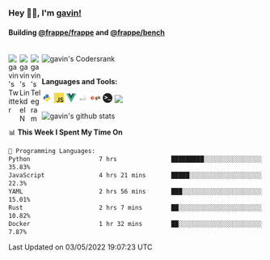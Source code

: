 <!--
**gavindsouza/gavindsouza** is a ✨ _special_ ✨ repository because its `README.md` (this file) appears on your GitHub profile.
-->

### Hey 👋🏽, I'm [gavin!](https://www.linkedin.com/in/gavin-d-souza-19821312a/)

#### Building [@frappe/frappe](https://github.com/frappe/frappe) and [@frappe/bench](https://github.com/frappe/bench)


<br/>

<a href="https://twitter.com/gavinxdsouza">
  <img align="left" alt="gavin's Twitter" width="22px" src="https://cdn.jsdelivr.net/npm/simple-icons@v3/icons/twitter.svg" />
</a>
<a href="https://www.linkedin.com/in/gavin-d-souza-19821312a/">
  <img align="left" alt="gavin's LinkdeIN" width="22px" src="https://cdn.jsdelivr.net/npm/simple-icons@v3/icons/linkedin.svg" />
</a>
<a href="https://t.me/gavindsouza">
  <img align="left" alt="gavin's Telegram" width="22px" src="https://cdn.jsdelivr.net/npm/simple-icons@v3/icons/telegram.svg" />
</a>
<a href="https://profile.codersrank.io/user/gavindsouza">
  <img align="left" alt="gavin's Codersrank" height="22px" src="https://simpleicons.org/icons/codersrank.svg" />
</a>

<a href="https://visitor-badge.laobi.icu/badge?page_id=gavindsouza.visitor-badge"></a>

<br />


**Languages and Tools:**

<code><img height="20" src="https://raw.githubusercontent.com/github/explore/80688e429a7d4ef2fca1e82350fe8e3517d3494d/topics/python/python.png"></code>
<code><img height="20" src="https://raw.githubusercontent.com/github/explore/80688e429a7d4ef2fca1e82350fe8e3517d3494d/topics/javascript/javascript.png"></code>
<code><img height="20" src="https://raw.githubusercontent.com/github/explore/80688e429a7d4ef2fca1e82350fe8e3517d3494d/topics/vue/vue.png"></code>
<code><img height="20" src="https://raw.githubusercontent.com/github/explore/80688e429a7d4ef2fca1e82350fe8e3517d3494d/topics/mysql/mysql.png"></code>
<code><img height="20" src="https://raw.githubusercontent.com/github/explore/80688e429a7d4ef2fca1e82350fe8e3517d3494d/topics/git/git.png"></code>
<code><img height="20" src="https://raw.githubusercontent.com/github/explore/80688e429a7d4ef2fca1e82350fe8e3517d3494d/topics/terminal/terminal.png"></code>
<code><img height="20" src="https://raw.githubusercontent.com/frappe/frappe/develop/.github/frappe-framework-logo.svg"></code>


![gavin's github stats](https://github-readme-stats.vercel.app/api?username=gavindsouza&show_icons=true&hide_border=true)


<!--START_SECTION:waka-->
📊 **This Week I Spent My Time On** 

```text
💬 Programming Languages: 
Python                   7 hrs               █████████░░░░░░░░░░░░░░░░   35.83% 
JavaScript               4 hrs 21 mins       █████░░░░░░░░░░░░░░░░░░░░   22.3% 
YAML                     2 hrs 56 mins       ███░░░░░░░░░░░░░░░░░░░░░░   15.01% 
Rust                     2 hrs 7 mins        ██░░░░░░░░░░░░░░░░░░░░░░░   10.82% 
Docker                   1 hr 32 mins        ██░░░░░░░░░░░░░░░░░░░░░░░   7.87%

```


 Last Updated on 03/05/2022 19:07:23 UTC
<!--END_SECTION:waka-->
